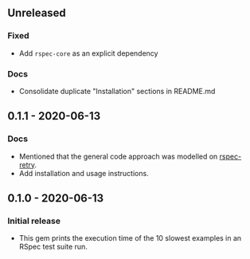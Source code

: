 ## Unreleased
### Fixed
- Add `rspec-core` as an explicit dependency

### Docs
- Consolidate duplicate "Installation" sections in README.md

## 0.1.1 - 2020-06-13
### Docs
- Mentioned that the general code approach was modelled on
  [rspec-retry](https://github.com/NoRedInk/rspec-retry).
- Add installation and usage instructions.

## 0.1.0 - 2020-06-13
### Initial release
- This gem prints the execution time of the 10 slowest examples in an RSpec test suite run.
